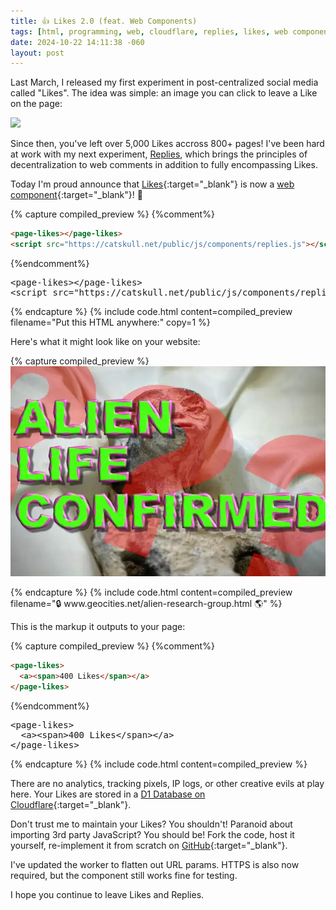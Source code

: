 ```yaml
---
title: 👍 Likes 2.0 (feat. Web Components)
tags: [html, programming, web, cloudflare, replies, likes, web components, javascript]
date: 2024-10-22 14:11:38 -060
layout: post
---
```

Last March, I released my first experiment in post-centralized social media called "Likes". The idea was simple: an image you can click to leave a Like on the page:

<img style="cursor:pointer;height:24px;" 
  referrerpolicy="no-referrer-when-downgrade"   
  src="https://likes.catskull.net?t=0"   
  onclick="fetch('https://likes.catskull.net',{method:'POST',referrerPolicy:'no-referrer-when-downgrade'}).then(()=>this.src='https://likes.catskull.net'.split('?')[0]+'?t='+Date.now())" 
  onmouseover="this.src='data:image/svg+xml;base64,CiAgCQkJPHN2ZyB4bWxucz0iaHR0cDovL3d3dy53My5vcmcvMjAwMC9zdmciIGhlaWdodD0iMjQiIHdpZHRoPSI2NCI+CiAgICAgICAgICA8cmVjdCB3aWR0aD0iMTAwJSIgaGVpZ2h0PSIxMDAlIiBmaWxsPSJ3aGl0ZSI+PC9yZWN0PgogIAkJCSAgPHRleHQgeD0iNTAlIiB5PSI1MCUiIGZvbnQtZmFtaWx5PSJzYW5zLXNlcmlmIiBkb21pbmFudC1iYXNlbGluZT0ibWlkZGxlIiB0ZXh0LWFuY2hvcj0ibWlkZGxlIj7wn5GNIExpa2UhPC90ZXh0PgogIAkJCTwvc3ZnPgogIAkJ'"
  onmouseout="this.src='https://likes.catskull.net?t=0'"
/>

Since then, you've left over 5,000 Likes accross 800+ pages! I've been hard at work with my next experiment, [Replies](/replies.html), which brings the principles of decentralization to web comments in addition to fully encompassing Likes.

Today I'm proud announce that [Likes](/introducing-likes.html){:target="_blank"} is now a [web component](https://developer.mozilla.org/en-US/docs/Web/API/Web_components){:target="_blank"}! 🙌


{% capture compiled_preview %}
{%comment%}
```html
<page-likes></page-likes>
<script src="https://catskull.net/public/js/components/replies.js"></script>
```
{%endcomment%}
<div class="highlight highlight-text-html-basic"><pre><span class="pl-kos">&lt;</span><span class="pl-ent">page-likes</span><span class="pl-kos">&gt;</span><span class="pl-kos">&lt;/</span><span class="pl-ent">page-likes</span><span class="pl-kos">&gt;</span>
<span class="pl-kos">&lt;</span><span class="pl-ent">script</span> <span class="pl-c1">src</span>="<span class="pl-s">https://catskull.net/public/js/components/replies.js</span>"<span class="pl-kos">&gt;</span><span class="pl-kos">&lt;/</span><span class="pl-ent">script</span><span class="pl-kos">&gt;</span></pre></div>
{% endcapture %}
{% include code.html
  content=compiled_preview
  filename="Put this HTML anywhere:"
  copy=1
%}

Here's what it might look like on your website:

{% capture compiled_preview %}
<img src="/public/media/posts/likes2/aliens.webp"/>
<div style="text-align: center;">
	<page-likes></page-likes>
</div>
{% endcapture %}
{% include code.html
  content=compiled_preview
  filename="🔒 www.geocities.net/alien-research-group.html 🌎"
%}

This is the markup it outputs to your page:

{% capture compiled_preview %}
{%comment%}
```html
<page-likes>
  <a><span>400 Likes</span></a>
</page-likes>
```
{%endcomment%}
<div class="highlight highlight-text-html-basic"><pre><span class="pl-kos">&lt;</span><span class="pl-ent">page-likes</span><span class="pl-kos">&gt;</span>
  <span class="pl-kos">&lt;</span><span class="pl-ent">a</span><span class="pl-kos">&gt;</span><span class="pl-kos">&lt;</span><span class="pl-ent">span</span><span class="pl-kos">&gt;</span>400 Likes<span class="pl-kos">&lt;/</span><span class="pl-ent">span</span><span class="pl-kos">&gt;</span><span class="pl-kos">&lt;/</span><span class="pl-ent">a</span><span class="pl-kos">&gt;</span>
<span class="pl-kos">&lt;/</span><span class="pl-ent">page-likes</span><span class="pl-kos">&gt;</span></pre></div>
{% endcapture %}
{% include code.html
  content=compiled_preview
%}

There are no analytics, tracking pixels, IP logs, or other creative evils at play here. Your Likes are stored in a [D1 Database on Cloudflare](https://developers.cloudflare.com/d1/){:target="_blank"}. 

Don't trust me to maintain your Likes? You shouldn't! Paranoid about importing 3rd party JavaScript? You should be! Fork the code, host it yourself, re-implement it from scratch on [GitHub](https://github.com/catskull/likes/blob/main/components/likes.js){:target="_blank"}.

I've updated the worker to flatten out URL params. HTTPS is also now required, but the component still works fine for testing.

I hope you continue to leave Likes and Replies.

